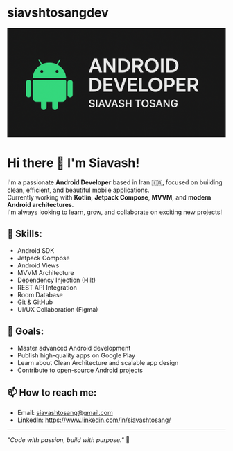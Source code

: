 # siavshtosangdev

<p align="center">
  <img src="gitbanner.png" alt="Siavash Tosang Banner" />
</p>


# Hi there 👋 I'm Siavash!

I'm a passionate **Android Developer** based in Iran 🇮🇷, focused on building clean, efficient, and beautiful mobile applications.  
Currently working with **Kotlin**, **Jetpack Compose**, **MVVM**, and **modern Android architectures**.  
I'm always looking to learn, grow, and collaborate on exciting new projects!

## 🚀 Skills:
- Android SDK
- Jetpack Compose
- Android Views
- MVVM Architecture
- Dependency Injection (Hilt)
- REST API Integration
- Room Database
- Git & GitHub
- UI/UX Collaboration (Figma)

## 🎯 Goals:
- Master advanced Android development
- Publish high-quality apps on Google Play
- Learn about Clean Architecture and scalable app design
- Contribute to open-source Android projects

## 📫 How to reach me:
- Email: siavashtosang@gmail.com
- LinkedIn: https://www.linkedin.com/in/siavashtosang/

---

_"Code with passion, build with purpose."_ 🚀
